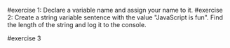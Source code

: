 #exercise 1: Declare a variable name and assign your name to it.
#exercise 2: 
Create a string variable sentence with the value "JavaScript is fun".
Find the length of the string and log it to the console.

#exercise 3
